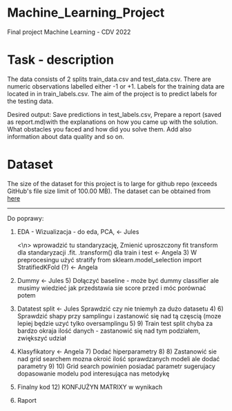 # Machine_Learning_Project
Final project Machine Learning - CDV 2022


# Task - description
The data consists of 2 splits train_data.csv and test_data.csv. There are numeric observations labelled either -1 or +1. Labels for the training data are located in in train_labels.csv. 
The aim of the project is to predict labels for the testing data.

Desired output:
Save predictions in test_labels.csv,
Prepare a report (saved as report.md)with the explanations on how you came up with the solution. What obstacles you faced and how did you solve them. Add also information about data quality and so on.

# Dataset
The size of the dataset for this project is to large for github repo (exceeds GitHub's file size limit of 100.00 MB). The dataset can be obtained from [here](https://drive.google.com/drive/folders/1K4IQxSH--gfMZdovzGfuYjDXUF1r2TqF?usp=sharing)



________
Do poprawy:

1) EDA - Wizualizacja - do eda, PCA, <- Jules


     <\n>  wprowadzić tu standaryzację, Zmienić uproszczony fit transform dla standaryzacji .fit. .transform() dla train i test <- Angela
     3) W preprocesingu użyć stratify from sklearn.model_selection import StratifiedKFold (?) <- Angela
   
4) Dummy <- Jules
    5) Dołączyć baseline - może być dummy classifier ale musimy wiedzieć jak przedstawia sie score przed i móc porównać potem


6) Datatest split <- Jules
     Sprawdzić czy nie tniemyh za dużo datasetu
    4) 6) Sprawdzić shapy przy samplingu i zastanowić się nad tą częscią (moze lepiej będzie uzyć tylko oversamplingu
    5) 9) Train test split chyba za bardzo okraja ilość danych - zastanowić się nad tym podziałem, zwiększyć udział


8) Klasyfikatory <- Angela
    7) Dodać hiperparametry
    8) 8) Zastanowić sie nad grid searchem mozna okroić ilość sprawdzanych modeli ale dodać parametry
    9) 10) Grid search powinien posiadać parametr sugerujacy dopasowanie modelu pod interesująca nas metodykę


9) Finalny kod
    12) KONFJUŻYN MATRIXY w wynikach
10) Raport
